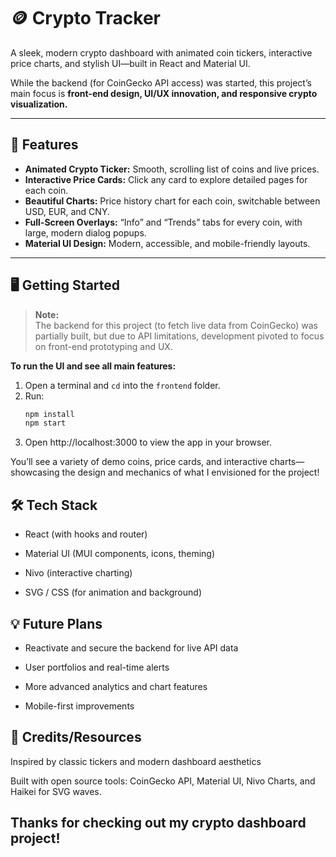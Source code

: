 # 🪙 Crypto Tracker

A sleek, modern crypto dashboard with animated coin tickers, interactive price charts, and stylish UI—built in React and Material UI.

While the backend (for CoinGecko API access) was started, this project’s main focus is **front-end design, UI/UX innovation, and responsive crypto visualization.**

---

## 🚀 Features

- **Animated Crypto Ticker:** Smooth, scrolling list of coins and live prices.
- **Interactive Price Cards:** Click any card to explore detailed pages for each coin.
- **Beautiful Charts:** Price history chart for each coin, switchable between USD, EUR, and CNY.
- **Full-Screen Overlays:** “Info” and “Trends” tabs for every coin, with large, modern dialog popups.
- **Material UI Design:** Modern, accessible, and mobile-friendly layouts.
---

## 🖥️ Getting Started

> **Note:**  
> The backend for this project (to fetch live data from CoinGecko) was partially built, but due to API limitations, development pivoted to focus on front-end prototyping and UX.

**To run the UI and see all main features:**

1. Open a terminal and `cd` into the `frontend` folder.
2. Run:
   ```bash
   npm install
   npm start
3. Open  http://localhost:3000 to view the app in your browser.

You’ll see a variety of demo coins, price cards, and interactive charts—showcasing the design and mechanics of what I envisioned for the project!

## 🛠️ Tech Stack
 - React (with hooks and router)

 - Material UI (MUI components, icons, theming)

 - Nivo (interactive charting)

 - SVG / CSS (for animation and background)

## 💡 Future Plans
 - Reactivate and secure the backend for live API data

 - User portfolios and real-time alerts

 - More advanced analytics and chart features

 - Mobile-first improvements

## 🙌 Credits/Resources 
Inspired by classic tickers and modern dashboard aesthetics

Built with open source tools: CoinGecko API, Material UI, Nivo Charts, and Haikei for SVG waves.

## **Thanks for checking out my crypto dashboard project!**

